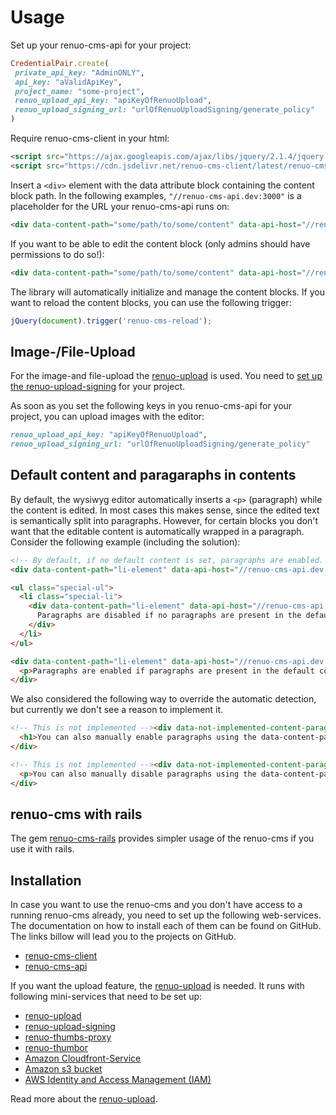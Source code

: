 # Usage

Set up your renuo-cms-api for your project:
```rb
CredentialPair.create(
 private_api_key: "AdminONLY",
 api_key: "aValidApiKey",
 project_name: "some-project",
 renuo_upload_api_key: "apiKeyOfRenuoUpload",
 renuo_upload_signing_url: "urlOfRenuoUploadSigning/generate_policy"
)
```

Require renuo-cms-client in your html:
```html
<script src="https://ajax.googleapis.com/ajax/libs/jquery/2.1.4/jquery.min.js"></script>
<script src="https://cdn.jsdelivr.net/renuo-cms-client/latest/renuo-cms-client.min.js"></script>
```

Insert a ```<div>``` element with the data attribute block containing the content block path. In the following examples, ```"//renuo-cms-api.dev:3000"``` is a placeholder for the URL your renuo-cms-api runs on:

```html
<div data-content-path="some/path/to/some/content" data-api-host="//renuo-cms-api.dev:3000" data-api-key="aValidApiKey"></div>
```

If you want to be able to edit the content block (only admins should have permissions to do so!):

```html
<div data-content-path="some/path/to/some/content" data-api-host="//renuo-cms-api.dev:3000" data-api-key="aValidApiKey" data-private-api-key="AdminONLY"></div>
```

The library will automatically initialize and manage the content blocks. If you want to reload the content blocks, you can use the following trigger:

```js
jQuery(document).trigger('renuo-cms-reload');
```

## Image-/File-Upload
For the image-and file-upload the [renuo-upload](https://renuo.gitbooks.io/renuo-upload-doc/content/index.html) is used. You need to [set up the renuo-upload-signing](https://renuo.gitbooks.io/renuo-upload-doc/content/setup.html#set-up-renuo-upload-signing) for your project. 

As soon as you set the following keys in you renuo-cms-api for your project, you can upload images with the editor:
```rb
renuo_upload_api_key: "apiKeyOfRenuoUpload",
renuo_upload_signing_url: "urlOfRenuoUploadSigning/generate_policy"
```

## Default content and paragaraphs in contents

By default, the wysiwyg editor automatically inserts a ```<p>``` (paragraph) while the content is edited. In most cases this makes sense, since the edited text is semantically split into paragraphs. However, for certain blocks you don't want that the editable content is automatically wrapped in a paragraph. Consider the following example (including the solution):

```html
<!-- By default, if no default content is set, paragraphs are enabled. -->
<div data-content-path="li-element" data-api-host="//renuo-cms-api.dev:3000" data-api-key="aValidApiKey" data-private-api-key="AdminONLY"></div>

<ul class="special-ul">
  <li class="special-li">
    <div data-content-path="li-element" data-api-host="//renuo-cms-api.dev:3000" data-api-key="aValidApiKey" data-private-api-key="AdminONLY">
      Paragraphs are disabled if no paragraphs are present in the default content.
    </div>
  </li>
</ul>

<div data-content-path="li-element" data-api-host="//renuo-cms-api.dev:3000" data-api-key="aValidApiKey" data-private-api-key="AdminONLY">
  <p>Paragraphs are enabled if paragraphs are present in the default content.</p>
</div>
```

We also considered the following way to override the automatic detection, but currently we don't see a reason to implement it.

```html
<!-- This is not implemented --><div data-not-implemented-content-paragraphs="true" data-content-path="li-element" data-api-host="//renuo-cms-api.dev:3000" data-api-key="aValidApiKey" data-private-api-key="AdminONLY">
  <h1>You can also manually enable paragraphs using the data-content-paragraphs="true" config.</h1>
</div>

<!-- This is not implemented --><div data-not-implemented-content-paragraphs="false" data-content-path="li-element" data-api-host="//renuo-cms-api.dev:3000" data-api-key="aValidApiKey" data-private-api-key="AdminONLY">
  <p>You can also manually disable paragraphs using the data-content-paragraphs="false" config.</p>
</div>
```

## renuo-cms with rails


The gem [renuo-cms-rails](https://github.com/renuo/renuo-cms-rails) provides simpler usage of the renuo-cms if you use it with rails.

## Installation

In case you want to use the renuo-cms and you don't have access to a running renuo-cms already, you need to set up the following web-services. The documentation on how to install each of them can be found on GitHub. The links billow will lead you to the projects on GitHub.

* [renuo-cms-client](https://github.com/renuo/renuo-cms-client)
* [renuo-cms-api](https://github.com/renuo/renuo-cms-api)

If you want the upload feature, the [renuo-upload](https://renuo.gitbooks.io/renuo-upload-doc/content/index.html) is needed. It runs with following mini-services that need to be set up:

* [renuo-upload](https://github.com/renuo/renuo-upload)
* [renuo-upload-signing](https://github.com/renuo/renuo-upload-signing)
* [renuo-thumbs-proxy](https://github.com/renuo/renuo-thumbs-proxy)
* [renuo-thumbor](https://github.com/renuo/renuo-thumbor)
* [Amazon Cloudfront-Service](https://aws.amazon.com/cloudfront/)
* [Amazon s3 bucket](https://aws.amazon.com/s3/)
* [AWS Identity and Access Management (IAM)](https://aws.amazon.com/de/iam/)

Read more about the [renuo-upload](https://renuo.gitbooks.io/renuo-upload-doc/content/index.html).

